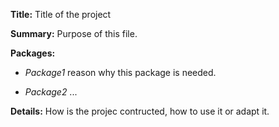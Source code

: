 ﻿**Title:** Title of the project

**Summary:** Purpose of this file.

**Packages:**

 * *Package1* reason why this package is needed.

* *Package2* ...
 
**Details:** How is the projec contructed, how to use it or adapt it.